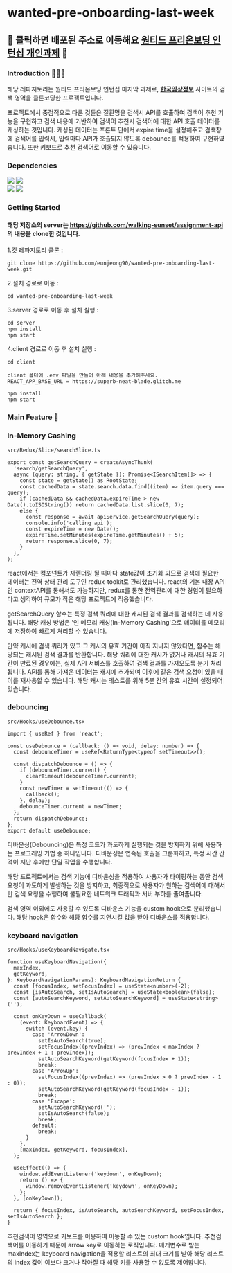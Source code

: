 # wanted-pre-onboarding-last-week

## 🌈 클릭하면 배포된 주소로 이동해요 **[원티드 프리온보딩 인턴십 개인과제](https://wanted-pre-onboarding-last-week-mlch.vercel.app/)** 🌈

### Introduction 👩🏻‍💻 
해당 레파지토리는 원티드 프리온보딩 인턴십 마지막 과제로, **[한국임상정보](https://clinicaltrialskorea.com/)** 사이트의 검색 영역을 클론코딩한 프로젝트입니다.

프로젝트에서 중점적으로 다룬 것들은 질환명을 검색시 API를 호출하여 검색어 추천 기능을 구현하고 검색 내용에 기반하여 검색어 추천시 검색어에 대한 API 호출 데이터를 캐싱하는 것입니다. 
캐싱된 데이터는 프론트 단에서 expire time을 설정해주고 검색창에 검색어를 입력시, 입력마다 API가 호출되지 않도록 debounce를 적용하여 구현하였습니다. 
또한 키보드로 추천 검색어로 이동할 수 있습니다.


### Dependencies
<img src="https://img.shields.io/badge/React-61DAFB?style=for-the-badge&logo=React&logoColor=black" /> <img src="https://img.shields.io/badge/TypeScript-3178C6?style=for-the-badge&logo=TypeScript&logoColor=white"/>  
<img src="https://img.shields.io/badge/redux-%23593d88.svg?style=for-the-badge&logo=redux&logoColor=white" /> <img src="https://img.shields.io/badge/StyledComponents-DB7093?style=for-the-badge&logo=StyledComponents&logoColor=white" /> 

### Getting Started
#### 해당 저장소의 server는 https://github.com/walking-sunset/assignment-api 의 내용을 clone한 것입니다.

1.깃 레파지토리 클론 : 

    git clone https://github.com/eunjeong90/wanted-pre-onboarding-last-week.git

2.설치 경로로 이동 :

    cd wanted-pre-onboarding-last-week
3.server 경로로 이동 후 설치 실행 :

    cd server
    npm install
    npm start

4.client 경로로 이동 후 설치 실행 : 

    cd client

    client 폴더에 .env 파일을 만들어 아래 내용을 추가해주세요.
    REACT_APP_BASE_URL = https://superb-neat-blade.glitch.me
    
    npm install
    npm start




### Main Feature 👀

### **In-Memory Cashing**
`src/Redux/Slice/searchSlice.ts`
```
export const getSearchQuery = createAsyncThunk(
  'search/getSearchQuery',
  async (query: string, { getState }): Promise<ISearchItem[]> => {
    const state = getState() as RootState;
    const cachedData = state.search.data.find((item) => item.query === query);
    if (cachedData && cachedData.expireTime > new Date().toISOString()) return cachedData.list.slice(0, 7);
    else {
      const response = await apiService.getSearchQuery(query);
      console.info('calling api');
      const expireTime = new Date();
      expireTime.setMinutes(expireTime.getMinutes() + 5);
      return response.slice(0, 7);
    }
  },
);
```
react에서는 컴포넌트가 재렌더링 될 때마다 state값이 초기화 되므로 검색에 필요한 데이터는 전역 상태 관리 도구인 redux-tookit로 관리했습니다. 
react의 기본 내장 API인 contextAPI를 통해서도 가능하지만, redux를 통한 전역관리에 대한 경험이 필요하다고 생각하여 규모가 작은 해당 프로젝트에 적용했습니다.

getSearchQuery 함수는 특정 검색 쿼리에 대한 캐시된 검색 결과를 검색하는 데 사용됩니다. 해당 캐싱 방법은 '인 메모리 캐싱(In-Memory Cashing'으로 데이터를 메모리에 저장하여 빠르게 처리할 수 있습니다.

만약 캐시에 검색 쿼리가 있고 그 캐시의 유효 기간이 아직 지나지 않았다면, 
함수는 해당되는 캐시된 검색 결과를 반환합니다. 해당 쿼리에 대한 캐시가 없거나 캐시의 유효 기간이 만료된 경우에는, 실제 API 서비스를 호출하여 검색 결과를 가져오도록 분기 처리 됩니다. 
API를 통해 가져온 데이터는 캐시에 추가되며 이후에 같은 검색 요청이 있을 때 이를 재사용할 수 있습니다. 해당 캐시는 테스트를 위해 5분 간의 유효 시간이 설정되어 있습니다. 

### **debouncing**
`src/Hooks/useDebounce.tsx`
```
import { useRef } from 'react';

const useDebounce = (callback: () => void, delay: number) => {
  const debounceTimer = useRef<ReturnType<typeof setTimeout>>();

  const dispatchDebounce = () => {
    if (debounceTimer.current) {
      clearTimeout(debounceTimer.current);
    }
    const newTimer = setTimeout(() => {
      callback();
    }, delay);
    debounceTimer.current = newTimer;
  };
  return dispatchDebounce;
};
export default useDebounce;
```
디바운싱(Debouncing)은 특정 코드가 과도하게 실행되는 것을 방지하기 위해 사용하는 프로그래밍 기법 중 하나입니다. 
디바운싱은 연속된 호출을 그룹화하고, 특정 시간 간격이 지난 후에만 단일 작업을 수행합니다.

해당 프로젝트에서는 검색 기능에 디바운싱을 적용하여 사용자가 타이핑하는 동안 검색 요청이 과도하게 발생하는 것을 방지하고, 
최종적으로 사용자가 원하는 검색어에 대해서만 검색 요청을 수행하여 불필요한 네트워크 트래픽과 서버 부하를 줄여줍니다.

검색 영역 이외에도 사용할 수 있도록 디바운스 기능을 custom hook으로 분리했습니다. 해당 hook은
함수와 해당 함수를 지연시킬 값을 받아 디바운스를 적용합니다.

### **keyboard navigation**
`src/Hooks/useKeyboardNavigate.tsx`
```
function useKeyboardNavigation({
  maxIndex,
  getKeyword,
}: KeyboardNavigationParams): KeyboardNavigationReturn {
  const [focusIndex, setFocusIndex] = useState<number>(-2);
  const [isAutoSearch, setIsAutoSearch] = useState<boolean>(false);
  const [autoSearchKeyword, setAutoSearchKeyword] = useState<string>('');

  const onKeyDown = useCallback(
    (event: KeyboardEvent) => {
      switch (event.key) {
        case 'ArrowDown':
          setIsAutoSearch(true);
          setFocusIndex((prevIndex) => (prevIndex < maxIndex ? prevIndex + 1 : prevIndex));
          setAutoSearchKeyword(getKeyword(focusIndex + 1));
          break;
        case 'ArrowUp':
          setFocusIndex((prevIndex) => (prevIndex > 0 ? prevIndex - 1 : 0));
          setAutoSearchKeyword(getKeyword(focusIndex - 1));
          break;
        case 'Escape':
          setAutoSearchKeyword('');
          setIsAutoSearch(false);
          break;
        default:
          break;
      }
    },
    [maxIndex, getKeyword, focusIndex],
  );

  useEffect(() => {
    window.addEventListener('keydown', onKeyDown);
    return () => {
      window.removeEventListener('keydown', onKeyDown);
    };
  }, [onKeyDown]);

  return { focusIndex, isAutoSearch, autoSearchKeyword, setFocusIndex, setIsAutoSearch };
}
```
추천검색어 영역으로 키보드를 이용하여 이동할 수 있는 custom hook입니다. 추천검색어를 이동하기 때문에 arrow key로 이동하는 로직입니다.
매개변수로 받는 maxIndex는 keyboard navigation을 적용할 리스트의 최대 크기를 받아 해당 리스트의 index 값이 이보다
크거나 작아질 때 해당 키를 사용할 수 없도록 제어합니다. 

